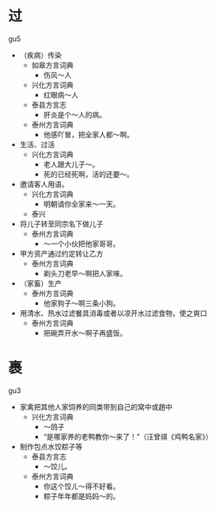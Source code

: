 # 过
gu5
+ （疾病）传染
  * 如皋方言词典
    - 伤风～人
  * 兴化方言词典
    - 红眼病～人
  * 泰县方言志
    - 肝炎是个～人的病。
  * 泰州方言词典
    - 他感吖冒，把全家人都～啊。
+ 生活、过活
  * 兴化方言词典
    - 老人跟大儿子～。
    - 死的已经死啊，活的还要～。
+ 邀请客人用语。
  * 兴化方言词典
    - 明朝请你全家来～一天。
  * 泰兴
+ 将儿子转至同宗名下做儿子
  * 泰州方言词典
    - ～一个小伙把他家哥哥。
+ 甲方资产通过约定转让乙方
  * 泰州方言词典
    - 剃头刀老早～啊把人家唻。
+ （家畜）生产
  * 泰州方言词典
    - 他家狗子～啊三条小狗。
+ 用清水、热水过滤餐具消毒或者以凉开水过滤食物，使之爽口
  * 泰州方言词典
    - 把碗弄开水～啊子再盛饭。

# 裹
gu3
+ 家禽把其他人家饲养的同类带到自己的窝中或趙中
  * 兴化方言词典
    - ～鸽子
    - “是哪家养的老鸭教你～来了！”（汪曾祺《鸡鸭名家》）
+ 制作包点水饺粽子等
  * 泰县方言志
    - ～饺儿。
  * 泰州方言词典
    - 你这个饺ㄦ～得不好看。
    - 粽子年年都是妈妈～的。
